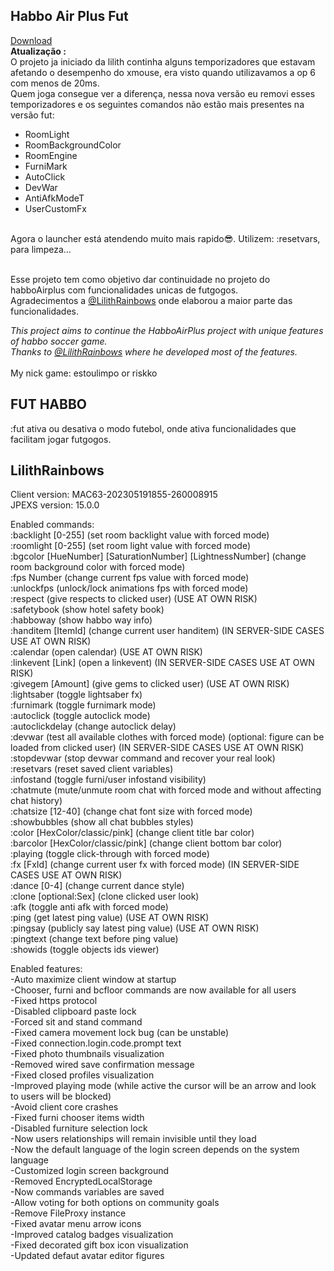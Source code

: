## Habbo Air Plus Fut
<a href="https://github.com/rafaelparenza/HabboAirPlusFut/releases/download/habbo/HabboAirPlusFut.zip">Download</a>
<br>
<b>Atualização :</b><br>
O projeto ja iniciado da lilith continha alguns temporizadores que estavam afetando o desempenho do xmouse, era visto quando utilizavamos a op 6 com menos de 20ms. 
<br>
Quem joga consegue ver a diferença, nessa nova versão eu removi esses temporizadores e os seguintes comandos não estão mais presentes na versão fut:
<br>
<ul>
<li>RoomLight</li>
<li>RoomBackgroundColor</li>
<li>RoomEngine</li>
<li>FurniMark</li>
<li>AutoClick</li>
<li>DevWar</li>
<li>AntiAfkModeT</li>
<li>UserCustomFx</li>
</ul>
<br>
Agora o launcher está atendendo muito mais rapido😎. Utilizem: :resetvars, para limpeza...
<br><br>


Esse projeto tem como objetivo dar continuidade no projeto do habboAirplus com funcionalidades unicas de futgogos.<br>
Agradecimentos a <a href="https://github.com/LilithRainbows/HabboAirPlus">@LilithRainbows</a> onde elaborou a maior parte das funcionalidades.<br>

<i>
This project aims to continue the HabboAirPlus project with unique features of habbo soccer game.<br>
Thanks to <a href="https://github.com/LilithRainbows/HabboAirPlus">@LilithRainbows</a> where he developed most of the features.<br></i>
<br>
My nick game: estoulimpo or riskko <br>

## FUT HABBO
:fut ativa ou desativa o modo futebol, onde ativa funcionalidades que facilitam jogar futgogos.</p>

## LilithRainbows
<p class="has-line-data" data-line-start="7" data-line-end="9">Client version: MAC63-202305191855-260008915<br>
JPEXS version: 15.0.0</p>
<p class="has-line-data" data-line-start="10" data-line-end="45">Enabled commands:<br>
:backlight [0-255] (set room backlight value with forced mode)<br>
:roomlight [0-255] (set room light value with forced mode)<br>
:bgcolor [HueNumber] [SaturationNumber] [LightnessNumber] (change room background color with forced mode)<br>
:fps Number (change current fps value with forced mode)<br>
:unlockfps (unlock/lock animations fps with forced mode)<br>
:respect (give respects to clicked user) (USE AT OWN RISK)<br>
:safetybook (show hotel safety book)<br>
:habboway (show habbo way info)<br>
:handitem [ItemId] (change current user handitem) (IN SERVER-SIDE CASES USE AT OWN RISK)<br>
:calendar (open calendar) (USE AT OWN RISK)<br>
:linkevent [Link] (open a linkevent) (IN SERVER-SIDE CASES USE AT OWN RISK)<br>
:givegem [Amount] (give gems to clicked user) (USE AT OWN RISK)<br>
:lightsaber (toggle lightsaber fx)<br>
:furnimark (toggle furnimark mode)<br>
:autoclick (toggle autoclick mode)<br>
:autoclickdelay (change autoclick delay)<br>
:devwar (test all available clothes with forced mode) (optional: figure can be loaded from clicked user) (IN SERVER-SIDE CASES USE AT OWN RISK)<br>
:stopdevwar (stop devwar command and recover your real look)<br>
:resetvars (reset saved client variables)<br>
:infostand (toggle furni/user infostand visibility)<br>
:chatmute (mute/unmute room chat with forced mode and without affecting chat history)<br>
:chatsize [12-40] (change chat font size with forced mode)<br>
:showbubbles (show all chat bubbles styles)<br>
:color [HexColor/classic/pink] (change client title bar color)<br>
:barcolor [HexColor/classic/pink] (change client bottom bar color)<br>
:playing (toggle click-through with forced mode)<br>
:fx [FxId] (change current user fx with forced mode) (IN SERVER-SIDE CASES USE AT OWN RISK)<br>
:dance [0-4] (change current dance style)<br>
:clone [optional:Sex] (clone clicked user look)<br>
:afk (toggle anti afk with forced mode)<br>
:ping (get latest ping value) (USE AT OWN RISK)<br>
:pingsay (publicly say latest ping value) (USE AT OWN RISK)<br>
:pingtext (change text before ping value)<br>
:showids (toggle objects ids viewer)</p>
<p class="has-line-data" data-line-start="46" data-line-end="72">Enabled features:<br>
-Auto maximize client window at startup<br>
-Chooser, furni and bcfloor commands are now available for all users<br>
-Fixed https protocol<br>
-Disabled clipboard paste lock<br>
-Forced sit and stand command<br>
-Fixed camera movement lock bug (can be unstable)<br>
-Fixed connection.login.code.prompt text<br>
-Fixed photo thumbnails visualization<br>
-Removed wired save confirmation message<br>
-Fixed closed profiles visualization<br>
-Improved playing mode (while active the cursor will be an arrow and look to users will be blocked)<br>
-Avoid client core crashes<br>
-Fixed furni chooser items width<br>
-Disabled furniture selection lock<br>
-Now users relationships will remain invisible until they load<br>
-Now the default language of the login screen depends on the system language<br>
-Customized login screen background<br>
-Removed EncryptedLocalStorage<br>
-Now commands variables are saved<br>
-Allow voting for both options on community goals<br>
-Remove FileProxy instance<br>
-Fixed avatar menu arrow icons<br>
-Improved catalog badges visualization<br>
-Fixed decorated gift box icon visualization<br>
-Updated defaut avatar editor figures</p>
